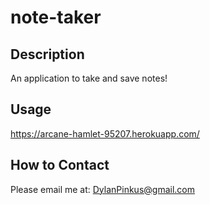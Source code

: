 # note-taker

## Description

An application to take and save notes!

## Usage

https://arcane-hamlet-95207.herokuapp.com/


## How to Contact

Please email me at: DylanPinkus@gmail.com


